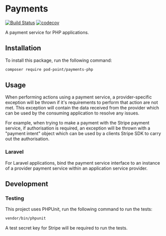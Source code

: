 # Payments

[![Build Status](https://travis-ci.com/Pod-Point/payments-php.svg?branch=master)](https://travis-ci.com/Pod-Point/payments-php)
[![codecov](https://codecov.io/gh/Pod-Point/payments-php/branch/master/graph/badge.svg)](https://codecov.io/gh/Pod-Point/payments-php)

A payment service for PHP applications.


## Installation

To install this package, run the following command:
```bash
composer require pod-point/payments-php
```


## Usage

When performing actions using a payment service, a provider-specific exception will be thrown if it's requirements to perform that action are not met. This exception will contain the data received from the provider which can be used by the consuming application to resolve any issues.

For example, when trying to make a payment with the Stripe payment service, if authorisation is required, an exception will be thrown with a "payment intent" object which can be used by a clients Stripe SDK to carry out the authorisation.

### Laravel

For Laravel applications, bind the payment service interface to an instance of a provider payment service within an application service provider.


## Development

### Testing

This project uses PHPUnit, run the following command to run the tests:

```bash
vendor/bin/phpunit
```

A test secret key for Stripe will be required to run the tests.
